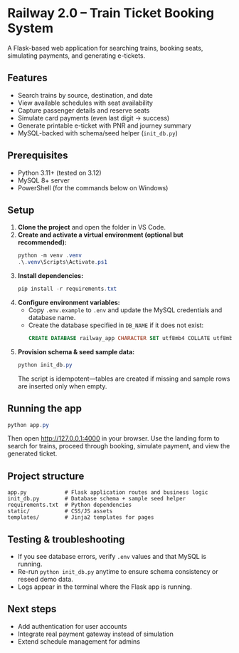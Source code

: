 # Railway 2.0 – Train Ticket Booking System

A Flask-based web application for searching trains, booking seats, simulating payments, and generating e-tickets.

## Features

- Search trains by source, destination, and date
- View available schedules with seat availability
- Capture passenger details and reserve seats
- Simulate card payments (even last digit → success)
- Generate printable e-ticket with PNR and journey summary
- MySQL-backed with schema/seed helper (`init_db.py`)

## Prerequisites

- Python 3.11+ (tested on 3.12)
- MySQL 8+ server
- PowerShell (for the commands below on Windows)

## Setup

1. **Clone the project** and open the folder in VS Code.
2. **Create and activate a virtual environment (optional but recommended):**
   ```powershell
   python -m venv .venv
   .\.venv\Scripts\Activate.ps1
   ```
3. **Install dependencies:**
   ```powershell
   pip install -r requirements.txt
   ```
4. **Configure environment variables:**
   - Copy `.env.example` to `.env` and update the MySQL credentials and database name.
   - Create the database specified in `DB_NAME` if it does not exist:
     ```sql
     CREATE DATABASE railway_app CHARACTER SET utf8mb4 COLLATE utf8mb4_unicode_ci;
     ```
5. **Provision schema & seed sample data:**
   ```powershell
   python init_db.py
   ```
   The script is idempotent—tables are created if missing and sample rows are inserted only when empty.

## Running the app

```powershell
python app.py
```

Then open <http://127.0.0.1:4000> in your browser. Use the landing form to search for trains, proceed through booking, simulate payment, and view the generated ticket.

## Project structure

```
app.py            # Flask application routes and business logic
init_db.py        # Database schema + sample seed helper
requirements.txt  # Python dependencies
static/           # CSS/JS assets
templates/        # Jinja2 templates for pages
```

## Testing & troubleshooting

- If you see database errors, verify `.env` values and that MySQL is running.
- Re-run `python init_db.py` anytime to ensure schema consistency or reseed demo data.
- Logs appear in the terminal where the Flask app is running.

## Next steps

- Add authentication for user accounts
- Integrate real payment gateway instead of simulation
- Extend schedule management for admins
